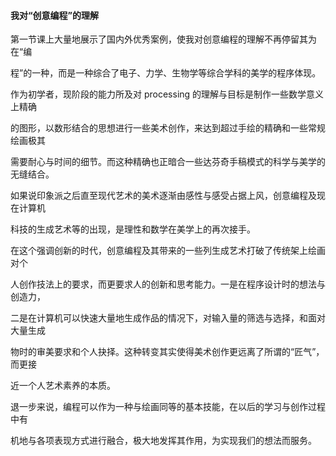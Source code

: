 #### 我对“创意编程”的理解 

第一节课上大量地展示了国内外优秀案例，使我对创意编程的理解不再停留其为在“编 

程”的一种，而是一种综合了电子、力学、生物学等综合学科的美学的程序体现。 

作为初学者，现阶段的能力所及对 processing 的理解与目标是制作一些数学意义上精确 

的图形，以数形结合的思想进行一些美术创作，来达到超过手绘的精确和一些常规绘画极其 

需要耐心与时间的细节。而这种精确也正暗合一些达芬奇手稿模式的科学与美学的无缝结合。 

如果说印象派之后直至现代艺术的美术逐渐由感性与感受占据上风，创意编程及现在计算机 

科技的生成艺术等的出现，是理性和数学在美学上的再次接手。 

在这个强调创新的时代，创意编程及其带来的一些列生成艺术打破了传统架上绘画对个 

人创作技法上的要求，而更要求人的创新和思考能力。一是在程序设计时的想法与创造力， 

二是在计算机可以快速大量地生成作品的情况下，对输入量的筛选与选择，和面对大量生成 

物时的审美要求和个人抉择。这种转变其实使得美术创作更远离了所谓的“匠气”，而更接 

近一个人艺术素养的本质。 

退一步来说，编程可以作为一种与绘画同等的基本技能，在以后的学习与创作过程中有 

机地与各项表现方式进行融合，极大地发挥其作用，为实现我们的想法而服务。